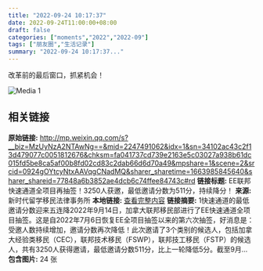 ```yaml
---
title: "2022-09-24 10:17:37"
date: 2022-09-24T11:00:00+08:00
draft: false
categories: ["moments","2022","2022-09"]
tags: ["朋友圈","生活记录"]
summary: "2022-09-24 10:17:37..."
---
```


改革前的最后窗口，抓紧机会！

![Media 1](/Moments/photos/2022-09-24/202209241017370.jpg)

## 相关链接

**原始链接:** http://mp.weixin.qq.com/s?__biz=MzUyNzA2NTAwNg==&mid=2247491062&idx=1&sn=34102ac43c2f13d479077c0051812676&chksm=fa041737cd739e2163e5c03027a938b61dc015fd5be8ca5af00b8fd02cd83c2dab66d6d70a49&mpshare=1&scene=2&srcid=0924gOYtcyNtxAAVqgCNadMQ&sharer_sharetime=1663985845640&sharer_shareid=77848a6b3852ae4dcb6c74ffee84743c#rd
**链接标题:** EE联邦快速通道全项目再抽签！3250人获邀，最低邀请分数为511分，持续降分！
**来源:** 新时代留学移民法律事务所
**本地链接:** [查看完整内容](/link_content/2022/09/2022-09-24-1/link_content/)
**链接摘要:** 1快速通道的最低邀请分数迎来五连降2022年9月14日，加拿大联邦移民部进行了EE快速通道全项目抽签。这是自2022年7月6日恢复EE全项目抽签以来的第六次抽签，好消息是：受邀人数持续增加，邀请分数再次降低！此次邀请了3个类别的候选人，包括加拿大经验类移民（CEC），联邦技术移民（FSWP），联邦技工移民（FSTP）的候选人，共有3250人获得邀请，最低邀请分数511分，比上一轮降低5分。截至9月...
**包含图片:** 24 张

